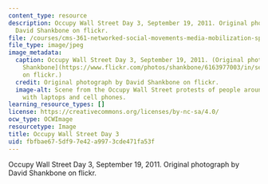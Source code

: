```yaml
---
content_type: resource
description: Occupy Wall Street Day 3, September 19, 2011. Original photograph by
  David Shankbone on flickr.
file: /courses/cms-361-networked-social-movements-media-mobilization-spring-2014/fbfbae675df97e42a9973cde471fa53f_cms-361s14.jpg
file_type: image/jpeg
image_metadata:
  caption: Occupy Wall Street Day 3, September 19, 2011. (Original photograph by [David
    Shankbone](https://www.flickr.com/photos/shankbone/6163977003/in/set-72157627710064844)
    on flickr.)
  credit: Original photograph by David Shankbone on flickr.
  image-alt: Scene from the Occupy Wall Street protests of people around a table covered
    with laptops and cell phones.
learning_resource_types: []
license: https://creativecommons.org/licenses/by-nc-sa/4.0/
ocw_type: OCWImage
resourcetype: Image
title: Occupy Wall Street Day 3
uid: fbfbae67-5df9-7e42-a997-3cde471fa53f
---
```

Occupy Wall Street Day 3, September 19, 2011. Original photograph by David Shankbone on flickr.